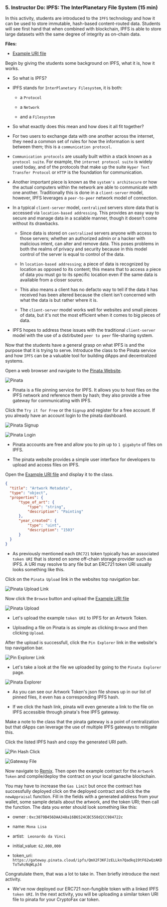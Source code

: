 ### 5. Instructor Do: IPFS: The InterPlanetary File System (15 min)

In this activity, students are introduced to the `IPFS` technology and how it can be used to store immutable, hash-based content-routed data. Students will see first hand that when combined with blockchain, IPFS is able to store large datasets with the same degree of integrity as on-chain data.

**Files:**

* [Example URI file](Activities/05_Ins_IPFS_The_InterPlanetary_File_System/Solved/example_uri.json)

Begin by giving the students some background on IPFS, what it is, how it works.

* So what is IPFS?

* IPFS stands for `InterPlanetary Filesystem`, it is both:

  * a `Protocol`

  * a `Network`

  * and a `Filesystem`

* So what exactly does this mean and how does it all fit together?

* For two users to exchange data with one another across the internet, they need a common set of rules for how the information is sent between them; this is a `communication protocol`.

* `Communication protocols` are usually built within a stack known as a `protocol suite`. For example, the `internet protocol suite` is widely used today, and of the protocols that make up the suite `Hyper Text Transfer Protocol` or `HTTP` is the foundation for communication.

* Another important piece is known as the `system's architecure` or how the actual computers within the network are able to communicate with one another. Traditionally this is done in a `client-server` model, however, IPFS leverages a `peer-to-peer` network model of connection.

* In a typical `client-server` model, `centralized` servers store data that is accessed via `location-based addressing`. This provides an easy way to secure and manage data in a scalable manner, though it doesn't come without its drawbacks.

  * Since data is stored on `centralized` servers anyone with access to those servers; whether an authorized admin or a hacker with malicious intent, can alter and remove data. This poses problems in both the realms of privacy and security because in this model control of the server is equal to control of the data.

  * In `location-based addressing`; a piece of data is recognized by location as opposed to its content; this means that to access a piece of data you must go to its specific location even if the same data is available from a closer source.

  * This also means a client has no defacto way to tell if the data it has received has been altered because the client isn't concerned with what the data is but rather where it is.

  * The `client-server` model works well for websites and small pieces of data, but it's not the most efficient when it comes to big pieces of data.

* IPFS hopes to address these issues with the traditional `client-server` model with the use of a dstirbuted `peer to peer` file-sharing system.

Now that the students have a general grasp on what IPFS is and the purpose that it is trying to serve. Introduce the class to the Pinata service and how `IPFS` can be a valuable tool for building dApps and decentralized systems.

Open a web browser and navigate to the [Pinata Website](https://pinata.cloud/).

![Pinata](Images/pinata.png)

* Pinata is a file pinning service for IPFS. It allows you to host files on the IPFS network and reference them by hash; they also provide a free gateway for communicating with IPFS.

Click the `Try it for Free` or the `Signup` and register for a free account. If you already have an account login to the pinata dashboard.

![Pinata Signup](Images/pinata_singup.png)

![Pinata Login](Images/pinata_login.png)

* Pinata accounts are free and allow you to pin up to `1 gigabyte` of files on IPFS.

* The pinata website provides a simple user interface for developers to upload and access files on IPFS.

Open the [Example URI file](Activities/05_Ins_IPFS_The_InterPlanetary_File_System/Solved/example_uri.json) and display it to the class.

```json
{
  "title": "Artwork Metadata",
  "type": "object",
  "properties": {
      "type_of_art": {
          "type": "string",
          "description": "Painting"
      },
      "year_created": {
          "type": "uint",
          "description": "1503"
      }
  }
}
```

* As previously mentioned each `ERC721` token typically has an associated `token URI` that is stored on some off-chain storage provider such as IPFS. A URI may resolve to any file but an ERC721 token URI usually looks something like this.

Click on the `Pinata Upload` link in the websites top navigation bar.

![Pinata Upload Link](Images/pinata_upload_link.png)

Now click the `Browse` button and upload the [Example URI file](Activities/05_Ins_IPFS_The_InterPlanetary_File_System/Solved/example_uri.json)

![Pinata Upload](Images/pinata_upload.png)

* Let's upload the example `token URI` to IPFS for an Artwork Token.

* Uploading a file on Pinata is as simple as clicking `Browse` and then clicking `Upload`.

After the upload is successfull, click the `Pin Explorer` link in the website's top navigation bar.

![Pin Explorer Link](Images/pinata_pin_explorer_link.png)

* Let's take a look at the file we uploaded by going to the `Pinata Explorer` page.

![Pinata Explorer](Images/pinata_pin_explorer.png)

* As you can see our Artwork Token's json file shows up in our list of pinned files, it even has a corresponding IPFS hash.

* If we click the hash link, pinata will even generate a link to the file on IPFS accessible through pinata's free IPFS gateway.

Make a note to the class that the pinata gateway is a point of centralization but that dApps can leverage the use of multiple IPFS gateways to mitigate this.

Click the listed IPFS hash and copy the generated URI path.

![Pin Hash Click](Images/pinata_pin_hash.png)

![Gateway File](Images/pinata_gateway_file.png)

Now navigate to [Remix](http://remix.ethereum.org/). Then open the example contract for the `Artwork Token` and compile/deploy the contract on your local ganache blockchain.

You may have to increase the `Gas Limit` but once the contract has successfully deployed click on the deployed contract and click the the `newAppraisal` function. Fill in the fields with a generated address from your wallet, some sample details about the artwork, and the token URI; then call the function. The data you enter should look something like this:

* owner : `0xc3879B456DAA348a16B6524CBC558d2CC984722c`

* name: `Mona Lisa`

* artist: ` Leonardo da Vinci`

* initial_value: `62,000,000`

* token_uri: `https://gateway.pinata.cloud/ipfs/QmX2F3KFJzELLkn7Qadkq19tF62wQzAKDToTwhzNqWLpJ4`

Congratulate them, that was a lot to take in. Then briefly introduce the next activity.

* We've now deployed our ERC721 non-fungible token with a linked IPFS `token URI`. In the next activity, you will be uploading a similar token URI file to pinata for your CryptoFax car token.
